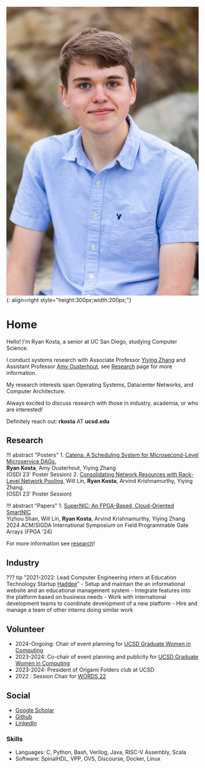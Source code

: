 ![portrait](me.jpeg){: align=right style="height:300px;width:200px;"}

# Home 

Hello! I'm Ryan Kosta, a senior at UC San Diego, studying Computer Science.

I conduct systems research with Associate Professor [Yiying Zhang](https://cseweb.ucsd.edu/~yiying/) and Assistant Professor [Amy Ousterhout](https://amyousterhout.com/), see [Research](research/research/) page for more information.

My research interests span Operating Systems, Datacenter Networks, and Computer Architecture.

Always excited to discuss research with those in industry, academia, or who are interested!

Definitely reach out: **rkosta** AT **ucsd.edu**


## Research
!!! abstract "Posters"
	1. [Catena: A Scheduling System for Microsecond-Level Microservice DAGs.](media/osdi-23-poster-catena-full.pdf)     
	**Ryan Kosta**, Amy Ousterhout, Yiying Zhang  
	(OSDI 23' Poster Session)
	2. [Consolidating Network Resources with Rack-Level Network Pooling.](media/osdi-23-poster-snic-full.pdf) 
	Will Lin, **Ryan Kosta**, Arvind Krishnamurthy, Yiying Zhang.    
	(OSDI 23' Poster Session)

!!! abstract "Papers"
	1. [SuperNIC: An FPGA-Based, Cloud-Oriented SmartNIC](https://dl.acm.org/doi/10.1145/3626202.3637564)  
	Yizhou Shan, Will Lin, **Ryan Kosta**, Arvind Krishnamurthy, Yiying Zhang    
	2024 ACM/SIGDA International Symposium on Field Programmable Gate Arrays (FPGA '24)
	
For more information see [research](research/research.md)!

## Industry 
??? tip "2021-2022: Lead Computer Engineering intern at Education Technology Startup [Haddee](https://haddee.com)"
	- Setup and maintain the an informational website and an educational management system 
	- Integrate features into the platform based on business needs 
	- Work with international development teams to coordinate development of a new platform 
	- Hire and manage a team of other interns doing similar work

## Volunteer
- 2024-Ongoing: Chair of event planning for [UCSD Graduate Women in Computing](https://gradwic.ucsd.edu/)
- 2023-2024: Co-chair of event planning and publicity for [UCSD Graduate Women in Computing](https://gradwic.ucsd.edu/)
- 2023-2024: President of Origami Folders club at UCSD 
- 2022 : Session Chair for [WORDS 22](https://www.wordsworkshop.org/words-2022) 

## Social
- [Google Scholar](https://scholar.google.com/citations?user=RVvydmkAAAA)
- [Github](https://github.com/ryankosta)
- [LinkedIn](https://www.linkedin.com/in/ryankosta/)

### Skills
- Languages: C, Python, Bash, Verilog, Java, RISC-V Assembly, Scala
- Software: SpinalHDL, VPP, OVS, Discourse, Docker, Linux 
